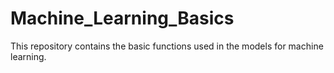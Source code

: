 # Machine_Learning_Basics
This repository contains the basic functions used in the models for machine learning. 
